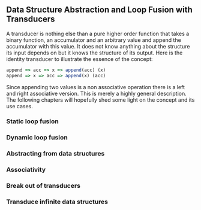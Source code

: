 ## Data Structure Abstraction and Loop Fusion with Transducers

A transducer is nothing else than a pure higher order function that takes a binary function, an accumulator and an arbitrary value and append the accumulator with this value. It does not know anything about the structure its input depends on but it knows the structure of its output. Here is the identity transducer to illustrate the essence of the concept:

```javascript
append => acc => x => append(acc) (x)
append => x => acc => append(x) (acc)
```
Since appending two values is a non associative operation there is a left and right associative version. This is merely a highly general description. The following chapters will hopefully shed some light on the concept and its use cases.

### Static loop fusion

### Dynamic loop fusion

### Abstracting from data structures

### Associativity

### Break out of transducers

### Transduce infinite data structures
